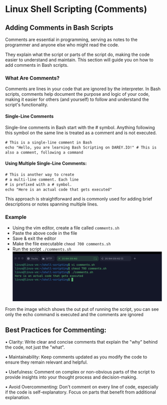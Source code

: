 # Linux Shell Scripting (Comments)

## Adding Comments in Bash Scripts
Comments are essential in programming, serving as notes to the programmer and anyone else who might read the code.

They explain what the script or parts of the script do, making the code easier to understand and maintain. This section will guide you on how to add comments in Bash scripts.

### What Are Comments?

Comments are lines in your code that are ignored by the interpreter. In Bash scripts, comments help document the purpose and logic of your code, making it easier for others (and yourself) to follow and understand the script's functionality.

#### Single-Line Comments
Single-line comments in Bash start with the # symbol. Anything following this symbol on the same line is treated as a comment and is not executed.

```
# This is a single-line comment in Bash
echo "Hello, you are learning Bash Scripting on DAREY.IO!" # This is also a comment, following a command
```

#### Using Multiple Single-Line Comments:

```
# This is another way to create
# a multi-line comment. Each line
# is prefixed with a # symbol.
echo "Here is an actual code that gets executed"
```

This approach is straightforward and is commonly used for adding brief descriptions or notes spanning multiple lines.

### Example
- Using the vim editor, create a file called `comments.sh`
- Paste the above code in the file
- Save & exit the editor
- Make the file executable `chmod 700 comments.sh`
- Run the script `./comments.sh`
![comments](./images/01.comments.png)

From the image which shows the out put of running the script, you can see only the echo command is executed and the comments are ignored


## Best Practices for Commenting:

• Clarity: Write clear and concise comments that explain the "why" behind the code, not just the "what".

• Maintainability: Keep comments updated as you modify the code to ensure they remain relevant and helpful.

• Usefulness: Comment on complex or non-obvious parts of the script to provide insights into your thought process and decision-making.

• Avoid Overcommenting: Don't comment on every line of code, especially if the code is self-explanatory. Focus on parts that benefit from additional explanation.

